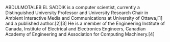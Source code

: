 ABDULMOTALEB EL SADDIK is a computer scientist, currently a Distinguished University Professor and University Research Chair in Ambient Interactive Media and Communications at University of Ottawa,[1] and a published author.[2][3] He is a member of the Engineering Institute of Canada, Institute of Electrical and Electronics Engineers, Canadian Academy of Engineering and Association for Computing Machinery.[4]

